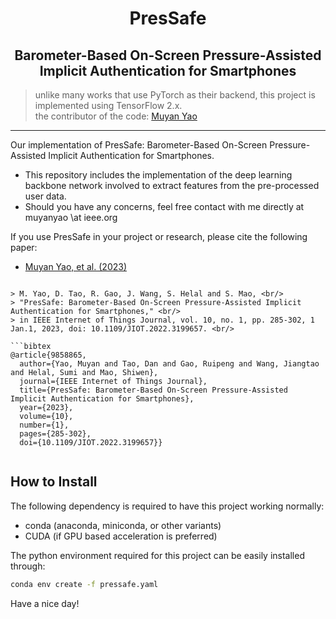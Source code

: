 <h1 align="center">PresSafe</h1>
<h2 align="center">Barometer-Based On-Screen Pressure-Assisted Implicit Authentication for Smartphones</h2>

> unlike many works that use PyTorch as their backend, this project is implemented using TensorFlow 2.x. <br>
> the contributor of the code: 
> [Muyan Yao](https://github.com/LeonParl) 
-----

Our implementation of PresSafe: Barometer-Based On-Screen Pressure-Assisted Implicit Authentication for Smartphones. 

- This repository includes the implementation of the deep learning backbone network involved to extract features from the pre-processed user data. 
- Should you have any concerns, feel free contact with me directly at muyanyao \at ieee.org

If you use PresSafe in your project or research, please cite the following paper:
* [Muyan Yao, et al. (2023)](https://www.researchgate.net/publication/362770921)

```

> M. Yao, D. Tao, R. Gao, J. Wang, S. Helal and S. Mao, <br/>
> "PresSafe: Barometer-Based On-Screen Pressure-Assisted Implicit Authentication for Smartphones," <br/>
> in IEEE Internet of Things Journal, vol. 10, no. 1, pp. 285-302, 1 Jan.1, 2023, doi: 10.1109/JIOT.2022.3199657. <br/>

```bibtex
@article{9858865,
  author={Yao, Muyan and Tao, Dan and Gao, Ruipeng and Wang, Jiangtao and Helal, Sumi and Mao, Shiwen},
  journal={IEEE Internet of Things Journal}, 
  title={PresSafe: Barometer-Based On-Screen Pressure-Assisted Implicit Authentication for Smartphones}, 
  year={2023},
  volume={10},
  number={1},
  pages={285-302},
  doi={10.1109/JIOT.2022.3199657}}


```
## How to Install

The following dependency is required to have this project working normally:

- conda (anaconda, miniconda, or other variants)
- CUDA (if GPU based acceleration is preferred)

The python environment required for this project can be easily installed through: 
```bash
conda env create -f pressafe.yaml
```

Have a nice day! 










